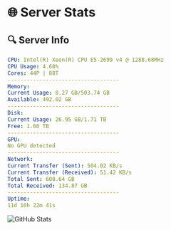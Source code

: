 # 🌐 Server Stats
## 🔍 Server Info
```yaml
CPU: Intel(R) Xeon(R) CPU E5-2699 v4 @ 1288.68MHz
CPU Usage: 4.60%
Cores: 44P | 88T
-----------------------------------
Memory:
Current Usage: 8.27 GB/503.74 GB
Available: 492.02 GB
-----------------------------------
Disk:
Current Usage: 26.95 GB/1.71 TB
Free: 1.60 TB
-----------------------------------
GPU:
No GPU detected
-----------------------------------
Network:
Current Transfer (Sent): 504.02 KB/s
Current Transfer (Received): 51.42 KB/s
Total Sent: 608.64 GB
Total Received: 134.87 GB
-----------------------------------
Uptime:
11d 10h 22m 41s
```
![GitHub Stats](https://img.shields.io/badge/Updated-2025-05-01_03:31:29-blue)